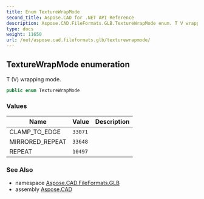```yaml
---
title: Enum TextureWrapMode
second_title: Aspose.CAD for .NET API Reference
description: Aspose.CAD.FileFormats.GLB.TextureWrapMode enum. T V wrapping mode
type: docs
weight: 11650
url: /net/aspose.cad.fileformats.glb/texturewrapmode/
---
```

## TextureWrapMode enumeration

T (V) wrapping mode.

```csharp
public enum TextureWrapMode
```

### Values

| Name | Value | Description |
| --- | --- | --- |
| CLAMP_TO_EDGE | `33071` |  |
| MIRRORED_REPEAT | `33648` |  |
| REPEAT | `10497` |  |

### See Also

* namespace [Aspose.CAD.FileFormats.GLB](../../aspose.cad.fileformats.glb/)
* assembly [Aspose.CAD](../../)


